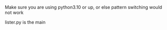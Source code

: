 Make sure you are using python3.10 or up, or else pattern switching would not work

lister.py is the main
